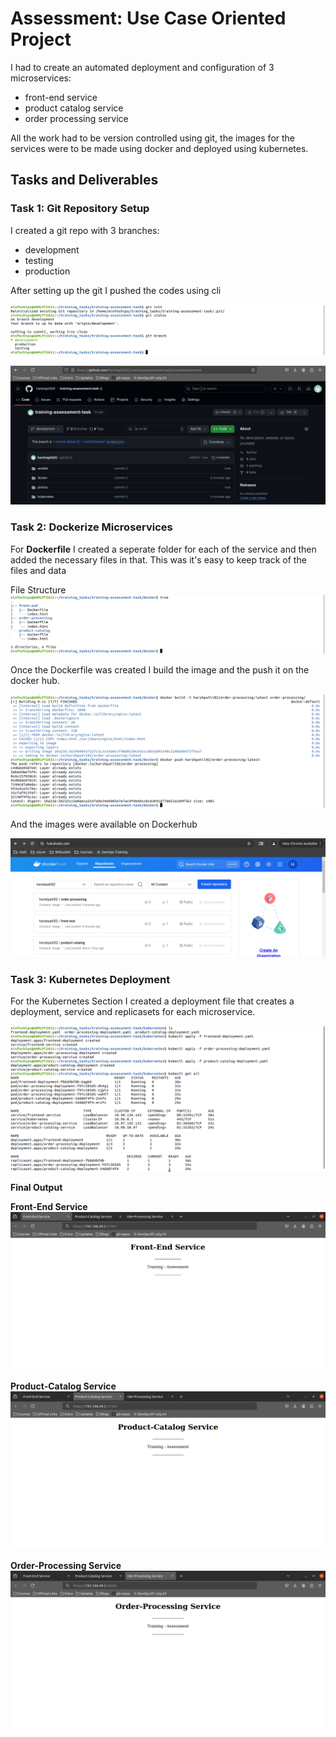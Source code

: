 # Assessment: Use Case Oriented Project

I had to create an automated deployment and configuration of 3 microservices:

 - front-end service
 - product catalog service
 - order processing service

All the work had to be version controlled using git, the images for the services were to be made using docker and deployed using kubernetes.

## Tasks and Deliverables

### Task 1: Git Repository Setup

I created a git repo with 3 branches: 
 - development
 - testing 
 - production

After setting up the git I pushed the codes using cli

![alt text](<img/Screenshot from 2024-08-02 16-43-20.png>) 

![alt text](<img/Screenshot from 2024-08-02 16-45-46.png>)

### Task 2: Dockerize Microservices

For **Dockerfile** I created a seperate folder for each of the service and then added the necessary files in that. This was it's easy to keep track of the files and data

File Structure
![alt text](<img/Screenshot from 2024-08-02 16-46-29.png>)

Once the Dockerfile was created I build the image and the push it on the docker hub.

![alt text](<img/Screenshot from 2024-08-02 16-48-42.png>)

And the images were available on Dockerhub

![alt text](<img/Screenshot from 2024-08-02 16-50-55.png>)

### Task 3: Kubernetes Deployment

For the Kubernetes Section I created a deployment file that creates a deployment, service and replicasets for each microservice.


![alt text](<img/Screenshot from 2024-08-02 17-39-10.png>)

**Final Output**

**Front-End Service**
![alt text](<img/Screenshot from 2024-08-02 17-49-14.png>) 

**Product-Catalog Service**
![alt text](<img/Screenshot from 2024-08-02 17-49-29.png>) 

**Order-Processing Service**
![alt text](<img/Screenshot from 2024-08-02 17-49-46.png>)
